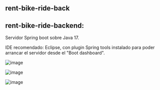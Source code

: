 ## rent-bike-ride-back

## rent-bike-ride-backend:

Servidor Spring boot sobre Java 17.

IDE recomendado: Eclipse, con plugin Spring tools instalado para poder arrancar el servidor desde el "Boot dashboard".

![image](https://user-images.githubusercontent.com/124720302/220874265-3cf76dff-9950-4c8c-ad4d-408ab236327d.png)


![image](https://user-images.githubusercontent.com/124720302/220875156-2f1c1b13-9388-4abf-9ed6-0e53bafcc44b.png)


![image](https://user-images.githubusercontent.com/124720302/220875765-f835a6f5-b5b4-4ad6-ab6d-9614dd90962b.png)
